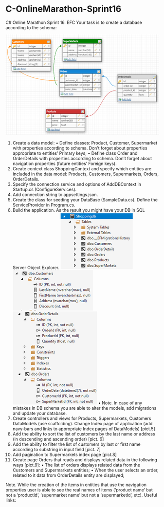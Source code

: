 # C-OnlineMarathon-Sprint16
C# Online Marathon Sprint 16. EFC
Your task is to create a database according to the schema:

![DBschema](/images/1.PNG)

1.	Create a data model:
•	Define classes: Product, Customer, Supermarket with properties according to schema. Don’t forget about properties appropriate to entities’ Primary keys;
•	Define class Order and OrderDetails with properties according to schema. Don’t forget about navigation properties (future entities’ Foreign keys).
2.	Create context class ShoppingContext and specify which entities are included in the data model: Products, Customers, Supermarkets, Orders, OrderDetails.
3.	Specify the connection service and options of AddDBContext in Startup.cs (ConfigureServices).
4.	Add connection string to appsettings.json.
5.	Create the class for seeding your DataBase (SampleData.cs). Define the ServiceProvider in Program.cs.
6.	Build the application. As the result you might have your DB in SQL Server Object Explorer. 
![DB1](/images/2.png)
![DB2](/images/3.png)
![DB3](/images/4.png)
•	Note. In case of any mistakes in DB schema you are able to alter the models, add migrations and update your database.
7.	Create controllers and views for Products, Supermarkets, Customers DataModels (use scaffolding). Change Index page of application (add navy-bars and links to appropriate Index pages of DataModels) [pict.5]
8.	Add the ability to sort the list of customers by the last name or address (in descending and ascending order) [pict. 6]
9.	Add the ability to filter the list of customers by last or first name according to substring in input field [pict. 7]
10.	Add pagination to Supermarkets index page [pict.8]
11.	Create page Orders that reads and displays related data in the following ways [pict.9]:
•	The list of orders displays related data from the Customers and Supermarkets entities;
•	When the user selects an order, related to it data from OrderDetails entity are displayed;

Note. While the creation of the items in entities that use the navigation properties user is able to see the real names of items (‘product name’ but not a ‘productId’, ‘supermarket name’ but not a ‘supermarketId’, etc).
Useful links:
